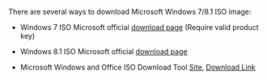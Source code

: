 There are several ways to download Microsoft Windows 7/8.1 ISO image:


* Windows 7 ISO Microsoft official [download page](https://www.microsoft.com/en-gb/software-download/windows7) (Require valid product key)

* Windows 8.1 ISO Microsoft official [download page](https://www.microsoft.com/en-us/software-download/windows8ISO)

* Microsoft Windows and Office ISO Download Tool [Site](https://www.heidoc.net/joomla/technology-science/microsoft/67-microsoft-windows-iso-download-tool), [Download Link](https://www.heidoc.net/php/Windows-ISO-Downloader.exe)

